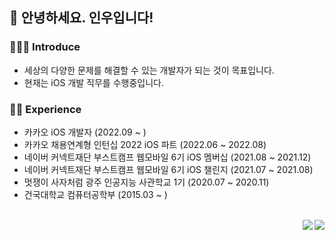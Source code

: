 ## 👋 안녕하세요. 인우입니다!

### 💁🏻‍♂️ Introduce

- 세상의 다양한 문제를 해결할 수 있는 개발자가 되는 것이 목표입니다.
- 현재는 iOS 개발 직무를 수행중입니다.

### 🏃🏻‍ Experience

- 카카오 iOS 개발자 (2022.09 ~ )
- 카카오 채용연계형 인턴십 2022 iOS 파트 (2022.06 ~ 2022.08)
- 네이버 커넥트재단 부스트캠프 웹모바일 6기 iOS 멤버십 (2021.08 ~ 2021.12)
- 네이버 커넥트재단 부스트캠프 웹모바일 6기 iOS 챌린지 (2021.07 ~ 2021.08)
- 멋쟁이 사자처럼 광주 인공지능 사관학교 1기 (2020.07 ~ 2020.11)
- 건국대학교 컴퓨터공학부 (2015.03 ~ )

<br>

<a href="https://inuplace.tistory.com/">
  <img
  src="http://img.shields.io/badge/-Tech%20blog-black?style=flat-square&logo=github&link=https://inuplace.tistory.com/" align="right"/>
</a>

<a href="mailto:inwoo7233@gmail.com">
  <img
  src="https://img.shields.io/badge/Gmail-d14836?style=flat-square&logo=Gmail&logoColor=white&link=mailto:wansook0316@gmail.com" align="right"/>
</a>

